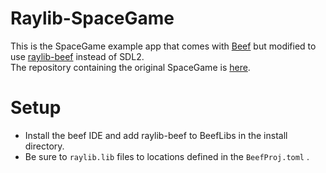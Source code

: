 # Raylib-SpaceGame
This is the SpaceGame example app that comes with [Beef](https://github.com/beefytech/Beef) but modified to use [raylib-beef](https://github.com/M0n7y5/raylib-beef) instead of SDL2.  
The repository containing the original SpaceGame is [here](https://github.com/beefytech/Beef_website/tree/master/Samples/SpaceGame). 
# Setup
- Install the beef IDE and add raylib-beef to BeefLibs in the install directory. 
- Be sure to `raylib.lib` files to locations defined in the `BeefProj.toml` .